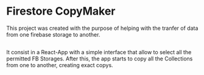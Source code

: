 # Firestore CopyMaker

This project was created with the purpose of helping with the tranfer of data from one firebase storage to another.

## 

It consist in a React-App with a simple interface that allow to select all the permitted FB Storages. After this, the app starts to copy all the Collections from one to another, creating exact copys. 
